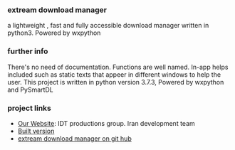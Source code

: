 ### extream download manager
 a lightweight , fast and fully accessible download manager written in python3. Powered by wxpython
### further info
 There's no need of documentation. Functions are well named. In-app helps included such as static texts that appeer in different windows to help the user.
This project is written in python version 3.7.3, Powered by wxpython and PySmartDL
### project links
* [Our Website](http://www.idt-group.ir): IDT productions group. Iran development team
* [Built version](http://idt-group.ir/programs/extream_download_manager.zip)
* [extream download manager on git hub](https://www.github.com/kianoosh-shakeri/extream-download-manager)